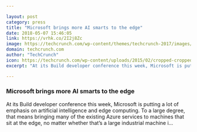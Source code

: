 ```yaml
---

layout: post
category: press
title: "Microsoft brings more AI smarts to the edge"
date: 2018-05-07 15:46:05
link: https://vrhk.co/2I2j8Zc
image: https://techcrunch.com/wp-content/themes/techcrunch-2017/images/opengraph-default.png
domain: techcrunch.com
author: "TechCrunch"
icon: https://techcrunch.com/wp-content/uploads/2015/02/cropped-cropped-favicon-gradient.png?w=180
excerpt: "At its Build developer conference this week, Microsoft is putting a lot of emphasis on artificial intelligence and edge computing. To a large degree, that means bringing many of the existing Azure services to machines that sit at the edge, no matter whether that’s a large industrial machine i…"

---
```


### Microsoft brings more AI smarts to the edge

At its Build developer conference this week, Microsoft is putting a lot of emphasis on artificial intelligence and edge computing. To a large degree, that means bringing many of the existing Azure services to machines that sit at the edge, no matter whether that’s a large industrial machine i…